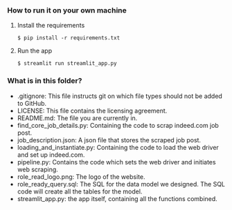 ### How to run it on your own machine

1. Install the requirements

   ```
   $ pip install -r requirements.txt
   ```

2. Run the app

   ```
   $ streamlit run streamlit_app.py
   ```
### What is in this folder?
- .gitignore: This file instructs git on which file types should not be added to GitHub.
- LICENSE: This file contains the licensing agreement.
- README.md: The file you are currently in.
- find_core_job_details.py: Containing the code to scrap indeed.com job post.
- job_description.json: A json file that stores the scraped job post.
- loading_and_instantiate.py: Containing the code to load the web driver and set up indeed.com.
- pipeline.py: Contains the code which sets the web driver and initiates web scraping.
- role_read_logo.png: The logo of the website.
- role_ready_query.sql: The SQL for the data model we designed. The SQL code will create all the tables for the model.
- streamlit_app.py: the app itself, containing all the functions combined.

